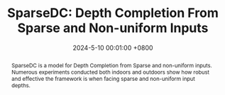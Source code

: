 ---
title:          'SparseDC: Depth Completion From Sparse and Non-uniform Inputs'
date:           2024-5-10 00:01:00 +0800
selected:       true
pub:            "Information Fusion (IF: 14.8)"
pub_date:       "2024"
abstract: >-
  SparseDC is a model for Depth Completion from Sparse and non-uniform inputs. Numerous experiments conducted both indoors and outdoors show how robust and effective the framework is when facing sparse and non-uniform input depths.

cover:          assets/images/covers/SparseDC.png
authors:
  - Chen Long*
  - Wenxiao Zhang*
  - Zhe Chen
  - Haiping Wang
  - Yuan Liu
  - Zhen Cao
  - Zhen Dong†
  - Bisheng Yang


links:
  Papar: https://linkinghub.elsevier.com/retrieve/pii/S1566253524002483
  Code: https://github.com/WHU-USI3DV/SparseDC
---